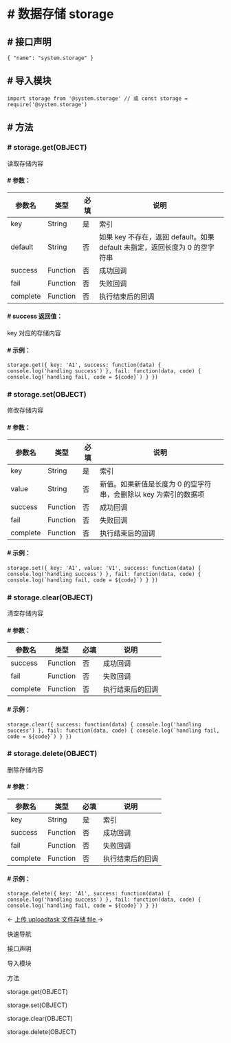 <!-- 源地址: https://iot.mi.com/vela/quickapp/zh/features/data/storage.html -->

# # 数据存储 storage

## # 接口声明

``` { "name": "system.storage" } ```

## # 导入模块

``` import storage from '@system.storage' // 或 const storage = require('@system.storage') ```

## # 方法

### # storage.get(OBJECT)

读取存储内容

#### # 参数：

参数名 | 类型 | 必填 | 说明  
---|---|---|---  
key | String | 是 | 索引  
default | String | 否 | 如果 key 不存在，返回 default。如果 default 未指定，返回长度为 0 的空字符串  
success | Function | 否 | 成功回调  
fail | Function | 否 | 失败回调  
complete | Function | 否 | 执行结束后的回调  
  
#### # success 返回值：

key 对应的存储内容

#### # 示例：

``` storage.get({ key: 'A1', success: function(data) { console.log('handling success') }, fail: function(data, code) { console.log(`handling fail, code = ${code}`) } }) ```

### # storage.set(OBJECT)

修改存储内容

#### # 参数：

参数名 | 类型 | 必填 | 说明  
---|---|---|---  
key | String | 是 | 索引  
value | String | 否 | 新值。如果新值是长度为 0 的空字符串，会删除以 key 为索引的数据项  
success | Function | 否 | 成功回调  
fail | Function | 否 | 失败回调  
complete | Function | 否 | 执行结束后的回调  
  
#### # 示例：

``` storage.set({ key: 'A1', value: 'V1', success: function(data) { console.log('handling success') }, fail: function(data, code) { console.log(`handling fail, code = ${code}`) } }) ```

### # storage.clear(OBJECT)

清空存储内容

#### # 参数：

参数名 | 类型 | 必填 | 说明  
---|---|---|---  
success | Function | 否 | 成功回调  
fail | Function | 否 | 失败回调  
complete | Function | 否 | 执行结束后的回调  
  
#### # 示例：

``` storage.clear({ success: function(data) { console.log('handling success') }, fail: function(data, code) { console.log(`handling fail, code = ${code}`) } }) ```

### # storage.delete(OBJECT)

删除存储内容

#### # 参数：

参数名 | 类型 | 必填 | 说明  
---|---|---|---  
key | String | 是 | 索引  
success | Function | 否 | 成功回调  
fail | Function | 否 | 失败回调  
complete | Function | 否 | 执行结束后的回调  
  
#### # 示例：

``` storage.delete({ key: 'A1', success: function(data) { console.log('handling success') }, fail: function(data, code) { console.log(`handling fail, code = ${code}`) } }) ```

← [ 上传 uploadtask ](</vela/quickapp/zh/features/network/uploadtask.html>) [ 文件存储 file ](</vela/quickapp/zh/features/data/file.html>) → 

快速导航

接口声明

导入模块

方法

storage.get(OBJECT)

storage.set(OBJECT)

storage.clear(OBJECT)

storage.delete(OBJECT)
